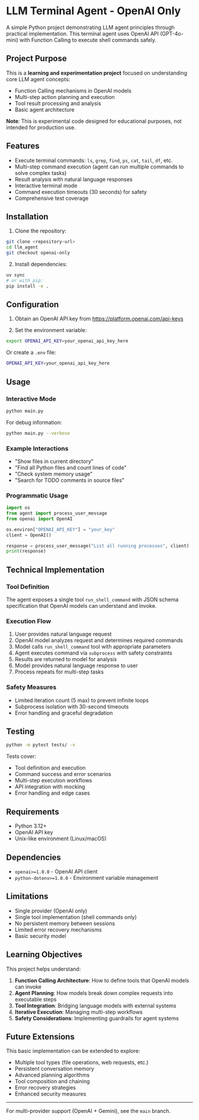 # LLM Terminal Agent - OpenAI Only

A simple Python project demonstrating LLM agent principles through practical implementation. This terminal agent uses OpenAI API (GPT-4o-mini) with Function Calling to execute shell commands safely.

## Project Purpose

This is a **learning and experimentation project** focused on understanding core LLM agent concepts:

- Function Calling mechanisms in OpenAI models
- Multi-step action planning and execution
- Tool result processing and analysis
- Basic agent architecture

**Note**: This is experimental code designed for educational purposes, not intended for production use.

## Features

- Execute terminal commands: `ls`, `grep`, `find`, `ps`, `cat`, `tail`, `df`, etc.
- Multi-step command execution (agent can run multiple commands to solve complex tasks)
- Result analysis with natural language responses
- Interactive terminal mode
- Command execution timeouts (30 seconds) for safety
- Comprehensive test coverage

## Installation

1. Clone the repository:
```bash
git clone <repository-url>
cd llm_agent
git checkout openai-only
```

2. Install dependencies:
```bash
uv sync
# or with pip:
pip install -e .
```

## Configuration

1. Obtain an OpenAI API key from https://platform.openai.com/api-keys

2. Set the environment variable:
```bash
export OPENAI_API_KEY=your_openai_api_key_here
```

Or create a `.env` file:
```bash
OPENAI_API_KEY=your_openai_api_key_here
```

## Usage

### Interactive Mode

```bash
python main.py
```

For debug information:
```bash
python main.py --verbose
```

### Example Interactions

- "Show files in current directory"
- "Find all Python files and count lines of code"
- "Check system memory usage"
- "Search for TODO comments in source files"

### Programmatic Usage

```python
import os
from agent import process_user_message
from openai import OpenAI

os.environ["OPENAI_API_KEY"] = "your_key"
client = OpenAI()

response = process_user_message("List all running processes", client)
print(response)
```

## Technical Implementation

### Tool Definition

The agent exposes a single tool `run_shell_command` with JSON schema specification that OpenAI models can understand and invoke.

### Execution Flow

1. User provides natural language request
2. OpenAI model analyzes request and determines required commands
3. Model calls `run_shell_command` tool with appropriate parameters
4. Agent executes command via `subprocess` with safety constraints
5. Results are returned to model for analysis
6. Model provides natural language response to user
7. Process repeats for multi-step tasks

### Safety Measures

- Limited iteration count (5 max) to prevent infinite loops
- Subprocess isolation with 30-second timeouts
- Error handling and graceful degradation

## Testing

```bash
python -m pytest tests/ -v
```

Tests cover:
- Tool definition and execution
- Command success and error scenarios
- Multi-step execution workflows
- API integration with mocking
- Error handling and edge cases

## Requirements

- Python 3.12+
- OpenAI API key
- Unix-like environment (Linux/macOS)

## Dependencies

- `openai>=1.0.0` - OpenAI API client
- `python-dotenv>=1.0.0` - Environment variable management

## Limitations

- Single provider (OpenAI only)
- Single tool implementation (shell commands only)
- No persistent memory between sessions
- Limited error recovery mechanisms
- Basic security model

## Learning Objectives

This project helps understand:

1. **Function Calling Architecture**: How to define tools that OpenAI models can invoke
2. **Agent Planning**: How models break down complex requests into executable steps
3. **Tool Integration**: Bridging language models with external systems
4. **Iterative Execution**: Managing multi-step workflows
5. **Safety Considerations**: Implementing guardrails for agent systems

## Future Extensions

This basic implementation can be extended to explore:

- Multiple tool types (file operations, web requests, etc.)
- Persistent conversation memory
- Advanced planning algorithms
- Tool composition and chaining
- Error recovery strategies
- Enhanced security measures

---

For multi-provider support (OpenAI + Gemini), see the `main` branch.